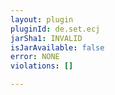 ```yaml
---
layout: plugin
pluginId: de.set.ecj
jarSha1: INVALID
isJarAvailable: false
error: NONE
violations: []

---
```

